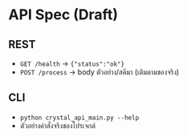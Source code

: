 # API Spec (Draft)
## REST
- `GET /health` → `{"status":"ok"}`
- `POST /process` → body ตัวอย่าง/สคีมา (เติมตามของจริง)

## CLI
- `python crystal_api_main.py --help`
- ตัวอย่างคำสั่งจริงของโปรเจกต์
